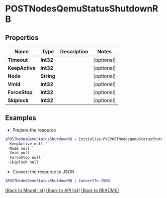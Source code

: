 # POSTNodesQemuStatusShutdownRB
## Properties

Name | Type | Description | Notes
------------ | ------------- | ------------- | -------------
**Timeout** | **Int32** |  | [optional] 
**KeepActive** | **Int32** |  | [optional] 
**Node** | **String** |  | [optional] 
**Vmid** | **Int32** |  | [optional] 
**ForceStop** | **Int32** |  | [optional] 
**Skiplock** | **Int32** |  | [optional] 

## Examples

- Prepare the resource
```powershell
$POSTNodesQemuStatusShutdownRB = Initialize-PVEPOSTNodesQemuStatusShutdownRB  -Timeout null `
 -KeepActive null `
 -Node null `
 -Vmid null `
 -ForceStop null `
 -Skiplock null
```

- Convert the resource to JSON
```powershell
$POSTNodesQemuStatusShutdownRB | ConvertTo-JSON
```

[[Back to Model list]](../README.md#documentation-for-models) [[Back to API list]](../README.md#documentation-for-api-endpoints) [[Back to README]](../README.md)

